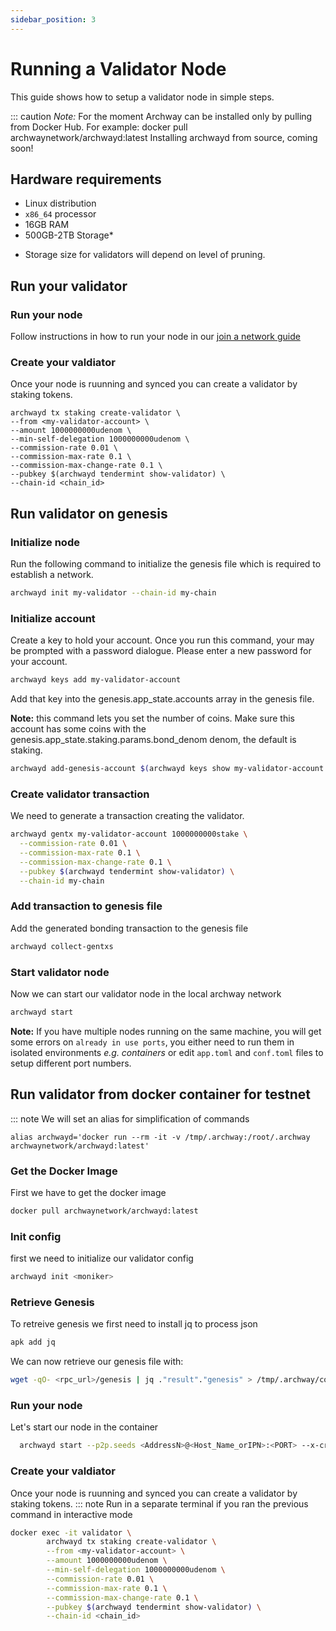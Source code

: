 ```yaml
---
sidebar_position: 3
---
```


# Running a Validator Node

This guide shows how to setup a validator node in simple steps.


::: caution
*Note:* For the moment Archway can be installed only by pulling from Docker Hub.
For example: docker pull archwaynetwork/archwayd:latest
Installing archwayd from source, coming soon!


## Hardware requirements
- Linux distribution
- `x86_64` processor
- 16GB RAM
- 500GB-2TB Storage\*

* Storage size for validators will depend on level of pruning.

## Run your validator
### Run your node 
Follow instructions in how to run your node in our [join a network guide](../node/join-a-network.md)

### Create your valdiator
Once your node is ruunning and synced you can create a validator by staking tokens.

```
archwayd tx staking create-validator \
--from <my-validator-account> \
--amount 1000000000udenom \
--min-self-delegation 1000000000udenom \
--commission-rate 0.01 \
--commission-max-rate 0.1 \
--commission-max-change-rate 0.1 \
--pubkey $(archwayd tendermint show-validator) \
--chain-id <chain_id>
```

## Run validator on genesis
### Initialize node

Run the following command to initialize the genesis file which is required to establish a network.
```bash
archwayd init my-validator --chain-id my-chain 
```

<!-- **Note:** Please note that, we use `--home ./my-validator` flag in almost all commands in order to tell `archwayd` that we need to work on that specific directory. -->

### Initialize account

Create a key to hold your account. Once you run this command, your may be prompted with a password dialogue. Please enter a new password for your account.

```bash
archwayd keys add my-validator-account
```

Add that key into the genesis.app_state.accounts array in the genesis file.

**Note:** this command lets you set the number of coins. Make sure this account has some coins
with the genesis.app_state.staking.params.bond_denom denom, the default is staking.

```bash
archwayd add-genesis-account $(archwayd keys show my-validator-account -a) 1000000000stake,1000000000ARCH
```

### Create validator transaction

We need to generate a transaction creating the validator.

```bash
archwayd gentx my-validator-account 1000000000stake \
  --commission-rate 0.01 \
  --commission-max-rate 0.1 \
  --commission-max-change-rate 0.1 \
  --pubkey $(archwayd tendermint show-validator) \
  --chain-id my-chain
```

### Add transaction to genesis file

Add the generated bonding transaction to the genesis file

```bash
archwayd collect-gentxs
```

### Start validator node

Now we can start our validator node in the local archway network

```bash
archwayd start
```

**Note:** If you have multiple nodes running on the same machine, you will get some errors on `already in use ports`, you either need to run them in isolated environments _e.g. containers_ or edit `app.toml` and `conf.toml` files to setup different port numbers.


## Run validator from docker container for testnet
::: note
We will set an alias for simplification of commands
```
alias archwayd='docker run --rm -it -v /tmp/.archway:/root/.archway archwaynetwork/archwayd:latest'
```

### Get the Docker Image
First we have to get the docker image 

```sh
docker pull archwaynetwork/archwayd:latest
```

### Init config 
first we need to initialize our validator config
```sh
archwayd init <moniker>
```

### Retrieve Genesis
To retreive genesis we first need to install jq to process json
```sh
apk add jq
```

We can now retrieve our genesis file with:
```sh
wget -qO- <rpc_url>/genesis | jq ."result"."genesis" > /tmp/.archway/config/genesis.json
```

### Run your node
Let's start our node in the container
```sh
  archwayd start --p2p.seeds <AddressN>@<Host_Name_orIPN>:<PORT> --x-crisis-skip-assert-invariants
```


### Create your valdiator
Once your node is ruunning and synced you can create a validator by staking tokens.
::: note
Run in a separate terminal if you ran the previous command in interactive mode

```sh
docker exec -it validator \
        archwayd tx staking create-validator \
        --from <my-validator-account> \
        --amount 1000000000udenom \
        --min-self-delegation 1000000000udenom \
        --commission-rate 0.01 \
        --commission-max-rate 0.1 \
        --commission-max-change-rate 0.1 \
        --pubkey $(archwayd tendermint show-validator) \
        --chain-id <chain_id>
```



